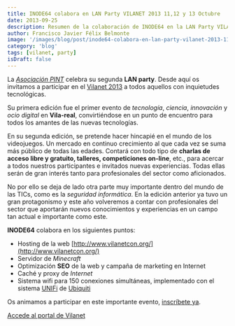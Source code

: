 ```yaml
---
title: INODE64 colabora en LAN Party VILANET 2013 11,12 y 13 Octubre
date: 2013-09-25
description: Resumen de la colaboración de INODE64 en la LAN Party VILANET 2013, destacando actividades tecnológicas, videojuegos, seguridad informática y soporte técnico.
author: Francisco Javier Félix Belmonte
image: '/images/blog/post/inode64-colabora-en-lan-party-vilanet-2013-11-12-y-13-octubre.webp'
category: 'blog'
tags: [vilanet, party]
isDraft: false
---
```


La [*Asociación PINT*](https://twitter.com/AsociacionPint) celebra su segunda **LAN party**. Desde aquí os invitamos a participar en el [Vilanet 2013](http://www.vilanetcon.org/) a todos aquellos con inquietudes tecnológicas.

Su primera edición fue el primer evento de *tecnología*, *ciencia*, *innovación* y *ocio digital* en **Vila-real**, convirtiéndose en un punto de encuentro para todos los amantes de las nuevas tecnologías.

En su segunda edición, se pretende hacer hincapié en el mundo de los videojuegos. Un mercado en continuo crecimiento al que cada vez se suma más público de todas las edades. Contará con todo tipo de **charlas de acceso libre y gratuito, talleres, competiciones on-line**, etc., para acercar a todos nuestros participantes e invitados nuevas experiencias. Todas ellas serán de gran interés tanto para profesionales del sector como aficionados.

No por ello se deja de lado otra parte muy importante dentro del mundo de las TICs, como es la *seguridad informática*. En la edición anterior ya tuvo un gran protagonismo y este año volveremos a contar con profesionales del sector que aportarán nuevos conocimientos y experiencias en un campo tan actual e importante como este.

**INODE64** colabora en los siguientes puntos:

- Hosting de la web [http://www.vilanetcon.org/](http://www.vilanetcon.org/)
- Servidor de *Minecraft*
- Optimización **SEO** de la web y campaña de marketing en Internet
- Caché y proxy de *Internet*
- Sistema wifi para 150 conexiones simultáneas, implementado con el sistema [UNIFi](http://www.ubnt.com/unifi) de [Ubiquiti](http://www.ubnt.com)

Os animamos a participar en este importante evento, [inscríbete ya](http://www.vilanetcon.org/inscripcion).

[Accede al portal de Vilanet](http://www.vilanetcon.org/)